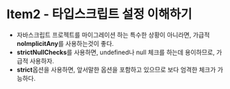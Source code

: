 # Item2 - 타입스크립트 설정 이해하기
- 자바스크립트 프로젝트를 마이그레이션 하는 특수한 상황이 아니라면, 가급적 **noImplicitAny**를 사용하는것이 좋다.
- **strictNullChecks**를 사용하면, undefined나 null 체크를 하는데 용이하므로, 가급적 사용하자.
- **strict**옵션을 사용하면, 앞서말한 옵션을 포함하고 있으므로 보다 엄격한 체크가 가능하다.